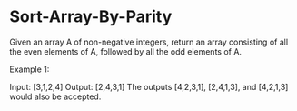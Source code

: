 # Sort-Array-By-Parity


Given an array A of non-negative integers, return an array consisting of all the even elements of A, followed by all the odd elements of A.

Example 1:

Input: [3,1,2,4]
Output: [2,4,3,1]
The outputs [4,2,3,1], [2,4,1,3], and [4,2,1,3] would also be accepted.
